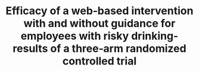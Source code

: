 --- 
abstract: '' 
authors: 
 - L Boß
 -  D Lehr
 -  MP Schaub
 -  R Paz Castro
 -  H Riper
 -  M Berking
 -  admin
doi: '' 
featured: false 
publication: '*Addiction*, 43' 
publication_short: '' 
publishDate: '2018-01-01' 
title: 'Efficacy of a web‐based intervention with and without guidance for employees with risky drinking- results of a three‐arm randomized controlled trial' 
url_code: '' 
url_dataset: '' 
url_pdf: '' 
url_poster: '' 
url_project: '' 
url_slides: '' 
url_source: '' 
url_video: '' 
---